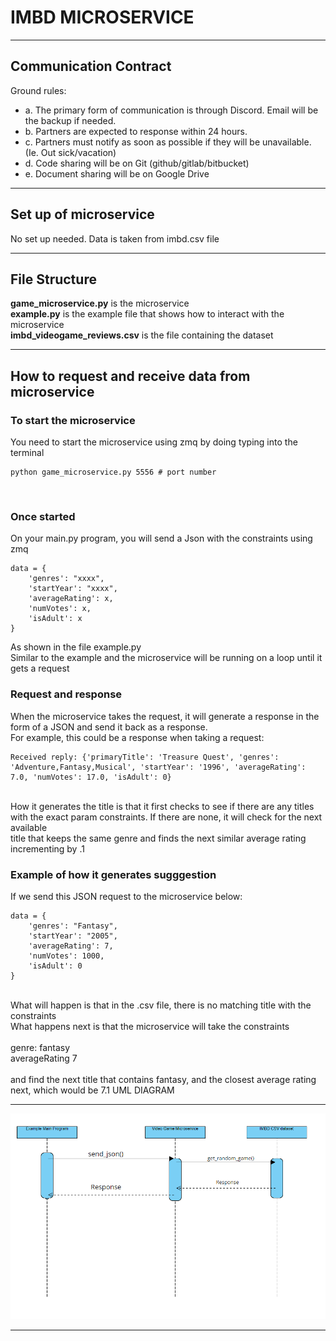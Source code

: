 
# IMBD MICROSERVICE
***

## Communication Contract

Ground rules:
- a. The primary form of communication is through Discord. Email will be the backup if needed.
- b. Partners are expected to response within 24 hours.
- c. Partners must notify as soon as possible if they will be unavailable. (Ie. Out sick/vacation)
- d. Code sharing will be on Git (github/gitlab/bitbucket)
- e. Document sharing will be on Google Drive 

***

## Set up of microservice

No set up needed. Data is taken from imbd.csv file
***

## File Structure

**game_microservice.py** is the microservice <br>
**example.py** is the example file that shows how to interact with the microservice <br>
**imbd_videogame_reviews.csv** is the file containing the dataset
***

## How to request and receive data from microservice

### To start the microservice

You need to start the microservice using zmq by doing typing into the terminal <br>
```
python game_microservice.py 5556 # port number
```
<br>

### Once started
On your main.py program, you will send a Json with the constraints using zmq <br>
```
data = {
    'genres': "xxxx",
    'startYear': "xxxx",
    'averageRating': x,
    'numVotes': x,
    'isAdult': x
}
```
As shown in the file example.py
<br>
Similar to the example and the microservice will be running on a loop until it gets a request
<br>

### Request and response

When the microservice takes the request, it will generate a response in the form of a JSON and send it back as a response. <br>
For example, this could be a response when taking a request: <br>

```
Received reply: {'primaryTitle': 'Treasure Quest', 'genres': 'Adventure,Fantasy,Musical', 'startYear': '1996', 'averageRating': 7.0, 'numVotes': 17.0, 'isAdult': 0}
```
<br>
How it generates the title is that it first checks to see if there are any titles with the exact param constraints. If there are none, it will check for the next available <br>
title that keeps the same genre and finds the next similar average rating incrementing by .1 <br>

### Example of how it generates sugggestion
If we send this JSON request to the microservice below: <br>
```
data = {
    'genres': "Fantasy",
    'startYear': "2005",
    'averageRating': 7,
    'numVotes': 1000,
    'isAdult': 0
}
```
<br>
What will happen is that in the .csv file, there is no matching title with the constraints <br>
What happens next is that the microservice will take the constraints <br>
<br>
genre: fantasy
<br>
averageRating 7
<br>
<br>
and find the next title that contains fantasy, and the closest average rating next, which would be 7.1 <br?
***

## UML DIAGRAM
***

![ALT](/images/uml.png)

***